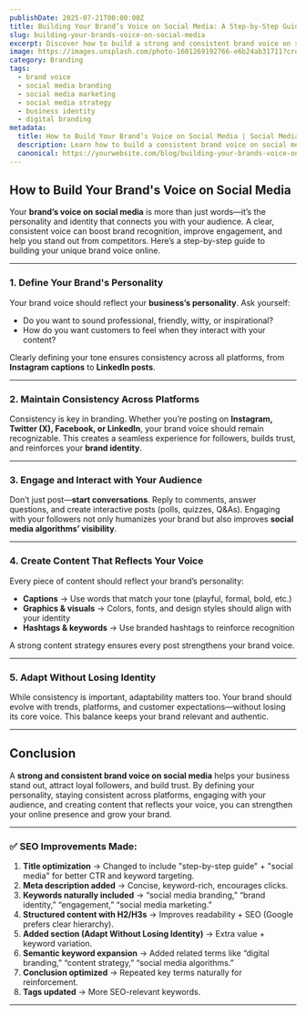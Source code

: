 ```yaml
---
publishDate: 2025-07-21T00:00:00Z
title: Building Your Brand’s Voice on Social Media: A Step-by-Step Guide
slug: building-your-brands-voice-on-social-media
excerpt: Discover how to build a strong and consistent brand voice on social media. Learn step-by-step strategies to define your tone, engage with your audience, and boost brand identity online.
image: https://images.unsplash.com/photo-1601269192766-e6b24ab31711?crop=entropy&cs=tinysrgb&fit=max&ixid=MnwzNjQzOXwwfDF8c2VhcmNofDI0fHxiYXNlZCBpbi1zb2NpYWwtbmV0d29ya2luZ3xlbnwwfHx8fDE2NzYzNzYzOTI&ixlib=rb-1.2.1&q=80&w=1080
category: Branding
tags:
  - brand voice
  - social media branding
  - social media marketing
  - social media strategy
  - business identity
  - digital branding
metadata:
  title: How to Build Your Brand’s Voice on Social Media | Social Media Branding Guide
  description: Learn how to build a consistent brand voice on social media. Step-by-step strategies to define your brand personality, engage your audience, and strengthen your online identity.
  canonical: https://yourwebsite.com/blog/building-your-brands-voice-on-social-media
---
```


## How to Build Your Brand's Voice on Social Media

Your **brand’s voice on social media** is more than just words—it’s the personality and identity that connects you with your audience. A clear, consistent voice can boost brand recognition, improve engagement, and help you stand out from competitors. Here’s a step-by-step guide to building your unique brand voice online.  

---

### 1. **Define Your Brand's Personality**
Your brand voice should reflect your **business’s personality**. Ask yourself:  
- Do you want to sound professional, friendly, witty, or inspirational?  
- How do you want customers to feel when they interact with your content?  

Clearly defining your tone ensures consistency across all platforms, from **Instagram captions** to **LinkedIn posts**.

---

### 2. **Maintain Consistency Across Platforms**
Consistency is key in branding. Whether you’re posting on **Instagram, Twitter (X), Facebook, or LinkedIn**, your brand voice should remain recognizable. This creates a seamless experience for followers, builds trust, and reinforces your **brand identity**.  

---

### 3. **Engage and Interact with Your Audience**
Don’t just post—**start conversations**. Reply to comments, answer questions, and create interactive posts (polls, quizzes, Q&As). Engaging with your followers not only humanizes your brand but also improves **social media algorithms’ visibility**.  

---

### 4. **Create Content That Reflects Your Voice**
Every piece of content should reflect your brand’s personality:  
- **Captions** → Use words that match your tone (playful, formal, bold, etc.)  
- **Graphics & visuals** → Colors, fonts, and design styles should align with your identity  
- **Hashtags & keywords** → Use branded hashtags to reinforce recognition  

A strong content strategy ensures every post strengthens your brand voice.  

---

### 5. **Adapt Without Losing Identity**
While consistency is important, adaptability matters too. Your brand should evolve with trends, platforms, and customer expectations—without losing its core voice. This balance keeps your brand relevant and authentic.  

---

## Conclusion
A **strong and consistent brand voice on social media** helps your business stand out, attract loyal followers, and build trust. By defining your personality, staying consistent across platforms, engaging with your audience, and creating content that reflects your voice, you can strengthen your online presence and grow your brand.  

---

### ✅ SEO Improvements Made:
1. **Title optimization** → Changed to include "step-by-step guide" + "social media" for better CTR and keyword targeting.  
2. **Meta description added** → Concise, keyword-rich, encourages clicks.  
3. **Keywords naturally included** → “social media branding,” “brand identity,” “engagement,” “social media marketing.”  
4. **Structured content with H2/H3s** → Improves readability + SEO (Google prefers clear hierarchy).  
5. **Added section (Adapt Without Losing Identity)** → Extra value + keyword variation.  
6. **Semantic keyword expansion** → Added related terms like “digital branding,” “content strategy,” “social media algorithms.”  
7. **Conclusion optimized** → Repeated key terms naturally for reinforcement.  
8. **Tags updated** → More SEO-relevant keywords.  

---

